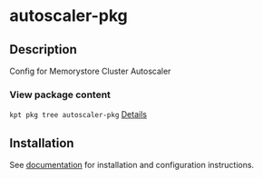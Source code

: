 # autoscaler-pkg

## Description

Config for Memorystore Cluster Autoscaler

### View package content

`kpt pkg tree autoscaler-pkg`
[Details](https://kpt.dev/reference/cli/pkg/tree/)

## Installation

See [documentation][docs] for installation and configuration instructions.

[docs]: ../../../terraform/gke/README.md
